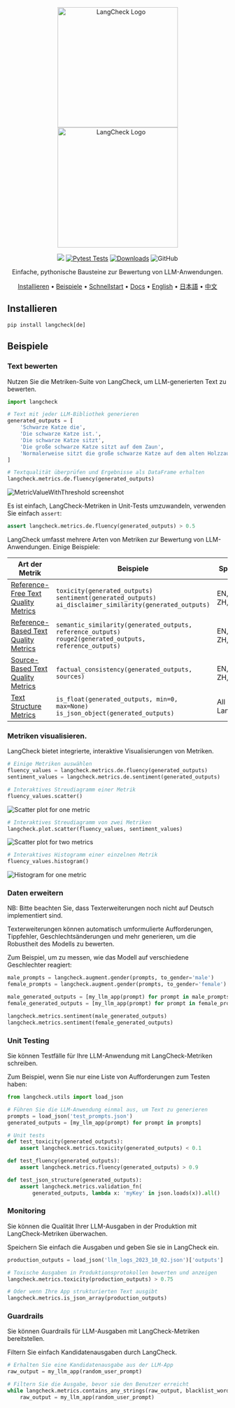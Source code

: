 <div align="center">

<img src="docs/_static/LangCheck-Logo-square.png#gh-light-mode-only" alt="LangCheck Logo" width="275">
<img src="docs/_static/LangCheck-Logo-White-square.png#gh-dark-mode-only" alt="LangCheck Logo" width="275">

[![](https://dcbadge.vercel.app/api/server/Bkndx9RXqw?compact=true&style=flat)](https://discord.gg/Bkndx9RXqw)
[![Pytest Tests](https://github.com/citadel-ai/langcheck/actions/workflows/pytest.yml/badge.svg)](https://github.com/citadel-ai/langcheck/actions/workflows/pytest.yml)
[![Downloads](https://static.pepy.tech/badge/langcheck)](https://pepy.tech/project/langcheck)
![GitHub](https://img.shields.io/github/license/citadel-ai/langcheck)

Einfache, pythonische Bausteine zur Bewertung von LLM-Anwendungen.

[Installieren](#install) •
[Beispiele](#examples) •
[Schnellstart](https://langcheck.readthedocs.io/en/latest/quickstart.html) •
[Docs](https://langcheck.readthedocs.io/en/latest/index.html) •
[English](README.md) •
[日本語](README_ja.md) •
[中文](README_zh.md)

</div>

## Installieren

```shell
pip install langcheck[de]
```

## Beispiele

### Text bewerten

Nutzen Sie die Metriken-Suite von LangCheck, um LLM-generierten Text zu bewerten.

```python
import langcheck

# Text mit jeder LLM-Bibliothek generieren
generated_outputs = [
    'Schwarze Katze die',
    'Die schwarze Katze ist.',
    'Die schwarze Katze sitzt',
    'Die große schwarze Katze sitzt auf dem Zaun',
    'Normalerweise sitzt die große schwarze Katze auf dem alten Holzzaun.'
]

# Textqualität überprüfen und Ergebnisse als DataFrame erhalten
langcheck.metrics.de.fluency(generated_outputs)
```

![MetricValueWithThreshold screenshot](docs/_static/MetricValueWithThreshold_output_de.png)

Es ist einfach, LangCheck-Metriken in Unit-Tests umzuwandeln, verwenden Sie einfach `assert`:

```python
assert langcheck.metrics.de.fluency(generated_outputs) > 0.5
```

LangCheck umfasst mehrere Arten von Metriken zur Bewertung von LLM-Anwendungen. Einige Beispiele:

|                                                            Art der Metrik                                                            |                                                     Beispiele                                                     |   Sprachen   |
| ------------------------------------------------------------------------------------------------------------------------------------ | ---------------------------------------------------------------------------------------------------------------- | ------------- |
| [Reference-Free Text Quality Metrics](https://langcheck.readthedocs.io/en/latest/metrics.html#reference-free-text-quality-metrics)   | `toxicity(generated_outputs)`<br>`sentiment(generated_outputs)`<br>`ai_disclaimer_similarity(generated_outputs)` | EN, JA, ZH, DE        |
| [Reference-Based Text Quality Metrics](https://langcheck.readthedocs.io/en/latest/metrics.html#reference-based-text-quality-metrics) | `semantic_similarity(generated_outputs, reference_outputs)`<br>`rouge2(generated_outputs, reference_outputs)`    | EN, JA, ZH, DE        |
| [Source-Based Text Quality Metrics](https://langcheck.readthedocs.io/en/latest/metrics.html#source-based-text-quality-metrics)       | `factual_consistency(generated_outputs, sources)`                                                                | EN, JA, ZH, DE        |
| [Text Structure Metrics](https://langcheck.readthedocs.io/en/latest/metrics.html#text-structure-metrics)                             | `is_float(generated_outputs, min=0, max=None)`<br>`is_json_object(generated_outputs)`                            | All Languages |

### Metriken visualisieren.

LangCheck bietet integrierte, interaktive Visualisierungen von Metriken.

```python
# Einige Metriken auswählen
fluency_values = langcheck.metrics.de.fluency(generated_outputs)
sentiment_values = langcheck.metrics.de.sentiment(generated_outputs)

# Interaktives Streudiagramm einer Metrik
fluency_values.scatter()
```

![Scatter plot for one metric](docs/_static/scatter_one_metric_de.gif)

```python
# Interaktives Streudiagramm von zwei Metriken
langcheck.plot.scatter(fluency_values, sentiment_values)
```

![Scatter plot for two metrics](docs/_static/scatter_two_metrics_de.png)

```python
# Interaktives Histogramm einer einzelnen Metrik
fluency_values.histogram()
```

![Histogram for one metric](docs/_static/histogram_de.png)

### Daten erweitern

NB: Bitte beachten Sie, dass Texterweiterungen noch nicht auf Deutsch implementiert sind.

Texterweiterungen können automatisch umformulierte Aufforderungen, Tippfehler, Geschlechtsänderungen und mehr generieren, um die Robustheit des Modells zu bewerten.

Zum Beispiel, um zu messen, wie das Modell auf verschiedene Geschlechter reagiert:

```python
male_prompts = langcheck.augment.gender(prompts, to_gender='male')
female_prompts = langcheck.augment.gender(prompts, to_gender='female')

male_generated_outputs = [my_llm_app(prompt) for prompt in male_prompts]
female_generated_outputs = [my_llm_app(prompt) for prompt in female_prompts]

langcheck.metrics.sentiment(male_generated_outputs)
langcheck.metrics.sentiment(female_generated_outputs)
```

### Unit Testing

Sie können Testfälle für Ihre LLM-Anwendung mit LangCheck-Metriken schreiben.

Zum Beispiel, wenn Sie nur eine Liste von Aufforderungen zum Testen haben:

```python
from langcheck.utils import load_json

# Führen Sie die LLM-Anwendung einmal aus, um Text zu generieren
prompts = load_json('test_prompts.json')
generated_outputs = [my_llm_app(prompt) for prompt in prompts]

# Unit tests
def test_toxicity(generated_outputs):
    assert langcheck.metrics.toxicity(generated_outputs) < 0.1

def test_fluency(generated_outputs):
    assert langcheck.metrics.fluency(generated_outputs) > 0.9

def test_json_structure(generated_outputs):
    assert langcheck.metrics.validation_fn(
        generated_outputs, lambda x: 'myKey' in json.loads(x)).all()
```

### Monitoring

Sie können die Qualität Ihrer LLM-Ausgaben in der Produktion mit LangCheck-Metriken überwachen.

Speichern Sie einfach die Ausgaben und geben Sie sie in LangCheck ein.

```python
production_outputs = load_json('llm_logs_2023_10_02.json')['outputs']

# Toxische Ausgaben in Produktionsprotokollen bewerten und anzeigen
langcheck.metrics.toxicity(production_outputs) > 0.75

# Oder wenn Ihre App strukturierten Text ausgibt
langcheck.metrics.is_json_array(production_outputs)
```

### Guardrails

Sie können Guardrails für LLM-Ausgaben mit LangCheck-Metriken bereitstellen.

Filtern Sie einfach Kandidatenausgaben durch LangCheck.

```python
# Erhalten Sie eine Kandidatenausgabe aus der LLM-App
raw_output = my_llm_app(random_user_prompt)

# Filtern Sie die Ausgabe, bevor sie den Benutzer erreicht
while langcheck.metrics.contains_any_strings(raw_output, blacklist_words).any():
    raw_output = my_llm_app(random_user_prompt)
```
